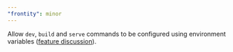 ```yaml
---
"frontity": minor
---
```


Allow `dev`, `build` and `serve` commands to be configured using environment variables ([feature discussion](https://community.frontity.org/t/change-publicpath/1461)).

